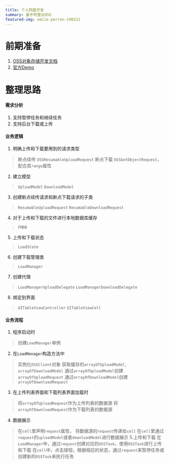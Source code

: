 ```yaml
---
title: 个人网盘开发
summary: 基于阿里云OSS
featured-img: emile-perron-190221
---
```

# 前期准备
1. [OSS对象存储开发文档](https://help.aliyun.com/document_detail/31817.html?spm=5176.doc32055.6.539.FrDX0V)
2. [官方Demo](https://github.com/aliyun/alicloud-ios-demo?spm=5176.doc32055.2.4.uW81IT)

# 整理思路
#### 需求分析
1. 支持暂停任务和继续任务
2. 支持后台下载或上传

#### 业务逻辑
1. 明确上传和下载要用到的请求类型
> 断点续传
> `OSSResumableUploadRequest`
>断点下载
>`OSSGetObjectRequest`，配合其`range`属性
2. 建立模型
>`UploadModel`
>`DownloadModel`
3. 创建断点续传请求和断点下载请求的子类
>`ResumableUploadRequest`
>`ResumableDownloadRequest`
4. 对于上传和下载的文件进行本地数据库缓存
>`FMDB`
5. 上传和下载状态
>`LoadState`
6. 创建下载管理类
>`LoadManager`
7. 创建代理
>`LoadManagerUploadDelegate`
>`LoadManagerDownloadDelegate`
8. 绑定到界面
>`UITableViewController`
>`UITableViewCell`

#### 业务流程
1. 程序启动时
>创建`LoadManager`单例
2. 在`LoadManager`构造方法中
>实例化`OSSClient`对象
>获取缓存的`arrayOfUploadModel`, `arrayOfDownloadModel`
>通过`arrayOfUploadModel`创建`arrayOfUploadRequest`
>通过`arrayOfDownloadModel`创建`arrayOfDownloadRequest`
3. 在上传列表界面和下载列表界面加载时
>将`arrayOfUploadRequest`作为上传列表的数据源
>将`arrayOfDownloadRequest`作为下载列表的数据源
4. 数据展示
>在`cell`里声明`request`属性， 将数据源的`request`传递给`cell`
>在`cell`里通过`request`的`uploadModel`或者`downloadModel`进行数据展示
5.上传和下载
>在`LoadManager`中，通过`request`创建对应的`OSSTask`，使用`OSSTask`进行上传和下载
>在`cell`中，点击按钮，根据相应的状态，通过`request`来暂停任务或创建新的`OSSTask`来执行任务
